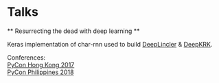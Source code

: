 Talks
=====

** Resurrecting the dead with deep learning ** 

Keras implementation of char-rnn used to build [DeepLincler](https://twitter.com/deeplincler) & [DeepKRK](https://twitter.com/deepkrk).

Conferences:  
[PyCon Hong Kong 2017](http://pycon.hk/2017/topics/resurrecting-the-dead-with-deep-learning/)  
[PyCon Philippines 2018](https://pycon.python.ph)
